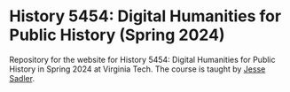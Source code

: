 # History 5454: Digital Humanities for Public History (Spring 2024)

<!-- badges: start -->
<!-- badges: end -->

Repository for the website for History 5454: Digital Humanities for Public History in Spring 2024 at Virginia Tech. The course is taught by [Jesse Sadler](https://www.jessesadler.com).

